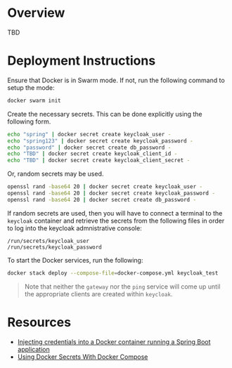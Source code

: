 # Overview
TBD

# Deployment Instructions
Ensure that Docker is in Swarm mode. If not, run the following command to setup the mode:
```bash
docker swarm init
```
Create the necessary secrets. This can be done explicitly using the following form.
```bash
echo "spring" | docker secret create keycloak_user -
echo "spring123" | docker secret create keycloak_password -
echo "password" | docker secret create db_password -
echo "TBD" | docker secret create keycloak_client_id -
echo "TBD" | docker secret create keycloak_client_secret -
```
Or, random secrets may be used.
```bash
openssl rand -base64 20 | docker secret create keycloak_user -
openssl rand -base64 20 | docker secret create keycloak_password -
openssl rand -base64 20 | docker secret create db_password -
```
If random secrets are used, then you will have to connect a terminal to the `keycloak` container and retrieve the secrets from the following files in order to log into the keycloak admnistrative console:
```
/run/secrets/keycloak_user
/run/secrets/keycloak_password
```
To start the Docker services, run the following:
```bash
docker stack deploy --compose-file=docker-compose.yml keycloak_test
```
> Note that neither the `gateway` nor the `ping` service will come up until the appropriate clients are created within `keycloak`.

# Resources
* [Injecting credentials into a Docker container running a Spring Boot application](https://bmuschko.com/blog/docker-secret-spring-boot/)
* [Using Docker Secrets With Docker Compose](https://www.rockyourcode.com/using-docker-secrets-with-docker-compose/)